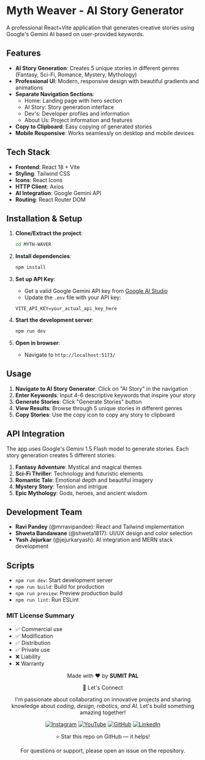 # Myth Weaver - AI Story Generator

A professional React+Vite application that generates creative stories using Google's Gemini AI based on user-provided keywords.

## Features

- **AI Story Generation**: Creates 5 unique stories in different genres (Fantasy, Sci-Fi, Romance, Mystery, Mythology)
- **Professional UI**: Modern, responsive design with beautiful gradients and animations
- **Separate Navigation Sections**: 
  - Home: Landing page with hero section
  - AI Story: Story generation interface
  - Dev's: Developer profiles and information
  - About Us: Project information and features
- **Copy to Clipboard**: Easy copying of generated stories
- **Mobile Responsive**: Works seamlessly on desktop and mobile devices

## Tech Stack

- **Frontend**: React 18 + Vite
- **Styling**: Tailwind CSS
- **Icons**: React Icons
- **HTTP Client**: Axios
- **AI Integration**: Google Gemini API
- **Routing**: React Router DOM

## Installation & Setup

1. **Clone/Extract the project**:
   ```bash
   cd MYTH-WAVER
   ```

2. **Install dependencies**:
   ```bash
   npm install
   ```

3. **Set up API Key**:
   - Get a valid Google Gemini API key from [Google AI Studio](https://aistudio.google.com/)
   - Update the `.env` file with your API key:
   ```
   VITE_API_KEY=your_actual_api_key_here
   ```

4. **Start the development server**:
   ```bash
   npm run dev
   ```

5. **Open in browser**:
   - Navigate to `http://localhost:5173/`

## Usage

1. **Navigate to AI Story Generator**: Click on "AI Story" in the navigation
2. **Enter Keywords**: Input 4-6 descriptive keywords that inspire your story
3. **Generate Stories**: Click "Generate Stories" button
4. **View Results**: Browse through 5 unique stories in different genres
5. **Copy Stories**: Use the copy icon to copy any story to clipboard

## API Integration

The app uses Google's Gemini 1.5 Flash model to generate stories. Each story generation creates 5 different stories:

1. **Fantasy Adventure**: Mystical and magical themes
2. **Sci-Fi Thriller**: Technology and futuristic elements
3. **Romantic Tale**: Emotional depth and beautiful imagery
4. **Mystery Story**: Tension and intrigue
5. **Epic Mythology**: Gods, heroes, and ancient wisdom

## Development Team

- **Ravi Pandey** (@mrravipandee): React and Tailwind implementation
- **Shweta Bandawane** (@shweta1817): UI/UX design and color selection
- **Yash Jejurkar** (@jejurkaryash): AI integration and MERN stack development

## Scripts

- `npm run dev`: Start development server
- `npm run build`: Build for production
- `npm run preview`: Preview production build
- `npm run lint`: Run ESLint
### MIT License Summary
- ✅ Commercial use
- ✅ Modification
- ✅ Distribution
- ✅ Private use
- ❌ Liability
- ❌ Warranty


<div align="center">
<p>Made with ❤️ by <strong>SUMIT PAL</strong></p>

🌟 Let's Connect

I'm passionate about collaborating on innovative projects and sharing knowledge about *coding, design, robotics, and AI*. Let's build something amazing together!  

[![Instagram](https://img.icons8.com/fluency/48/instagram-new.png)](https://www.instagram.com/sumittech_360)  [![YouTube](https://img.icons8.com/fluency/48/youtube-play.png)](https://youtube.com/channel/UCiPxbNaC7dloVut6Jc5xHIQ)  [![GitHub](https://img.icons8.com/fluency/48/github.png)](https://github.com/InnovativeSumit)  [![LinkedIn](https://img.icons8.com/fluency/48/linkedin.png)](https://www.linkedin.com/in/sumit-pal-40511a339) 

⭐ Star this repo on GitHub — it helps!

<p>For questions or support, please open an issue on the repository.</p>
</div>





